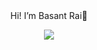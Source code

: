 <div align="center">
   Hi! I’m Basant Rai👋
</div>

<p align="center">
  <a href="https://skillicons.dev">
    <img src="https://skillicons.dev/icons?i=git,js,ts,nodejs,react,nextjs,express,linux,redis,d3" />
  </a>
</p>
<!--
**basant-rai/basant-rai** is a ✨ _special_ ✨ repository because its `README.md` (this file) appears on your GitHub profile.

Here are some ideas to get you started:

- 🔭 I’m currently working on ...
- 🌱 I’m currently learning ...
- 👯 I’m looking to collaborate on ...
- 🤔 I’m looking for help with ...
- 💬 Ask me about ...
## 📫 How to reach me: bassuntrai@gmail.com
- 😄 Pronouns: ...
- ⚡ Fun fact: ...
-->
